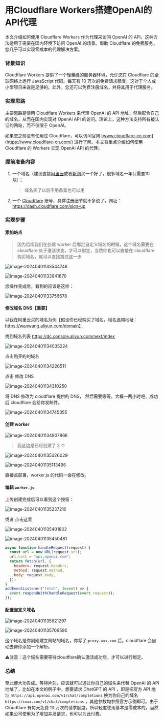 # 用Cloudflare Workers搭建OpenAI的API代理

本文介绍如何使用 Cloudflare Workers 作为代理来访问 OpenAI 的 API，这种方法适用于需要在国内环境下访问 OpenAI 的场景。借助 Cloudflare 的免费服务，您几乎可以实现零成本的代理解决方案。

### 背景知识

Cloudflare Workers 提供了一个轻量级的服务器环境，允许您在 Cloudflare 的全球网络上运行 JavaScript 代码。每天有 10 万次的免费请求额度，这对于个人或小型项目来说是足够的。此外，您还可以免费注册域名，并将其用于代理服务。

### 实现思路

主要思路是使用 Cloudflare Workers 来代理 OpenAI 的 API 地址，然后配合自己的域名，从而在国内实现对 OpenAI API 的访问。理论上，这种方法支持所有被认证的网站，而不仅限于 OpenAI。

如果您之前没有使用过 Cloudflare，可以访问官网 [www.cloudflare-cn.com](https://www.cloudflare-cn.com/) 进行了解。本文将重点介绍如何使用 Cloudflare 的 Workers 实现 OpenAI API 的代理。



### 提前准备内容

1. 一个域名（建议直接[阿里云](https://link.juejin.cn/?target=https%3A%2F%2Fwanwang.aliyun.com%2F)或者[新网](https://link.juejin.cn/?target=https%3A%2F%2Fwww.xinnet.com%2F)买一个好了，很多域名一年只需要10块）；

   > 域名买了以后不用备案也可以用

2. 一个 [Cloudflare](https://link.juejin.cn/?target=https%3A%2F%2Fwww.cloudflare.com%2Fzh-cn%2F) 账号，具体注册细节就不多说了，网址： https://dash.cloudflare.com/sign-up 

   



### 实现步骤

#### 添加站点

> 因为后续我们在创建 worker 后绑定自定义域名的时候，这个域名需要在 cloudflare 处于激活状态，才可以绑定，当然你也可以直接在 cloudflare 购买域名，就可以直接跳过这一步

![image-20240401133544748](https://qn.huat.xyz/mac/202404011335770.png)





![image-20240401133641870](https://qn.huat.xyz/mac/202404011336895.png)



您操作完成后，看到的应该是这样： 

![image-20240401133756678](https://qn.huat.xyz/mac/202404011337703.png)



#### 修改域名 DNS【重要】

以我在阿里云买的域名为例【假设你已经购买了域名，域名选购地址： https://wanwang.aliyun.com/domain】

找到域名列表  https://dc.console.aliyun.com/next/index

![image-20240401134035224](https://qn.huat.xyz/mac/202404011340259.png)



 点击购买的的域名

![image-20240401134226511](https://qn.huat.xyz/mac/202404011342561.png)



点击 修改 DNS

![image-20240401134310250](https://qn.huat.xyz/mac/202404011343296.png)

将 DNS 修改为 cloudflare 提供的 DNS， 然后需要等等，大概一两小时吧，成功后 cloudflare 会给你发邮件。

![image-20240401134745355](https://qn.huat.xyz/mac/202404011347391.png)



#### 创建 worker

![image-20240401134907866](https://qn.huat.xyz/mac/202404011349913.png)

> 我这边是已经创建了 2 个



![image-20240401135026029](https://qn.huat.xyz/mac/202404011350082.png)



![image-20240401135113496](https://qn.huat.xyz/mac/202404011351554.png)



直接点部署，worker.js 的代码一会在修改。



#### 编辑 `worker.js`

上传创建完成后可以看到这个按钮：

![image-20240401135237210](https://qn.huat.xyz/mac/202404011352267.png)

或者 点击这里

![image-20240401135401802](https://qn.huat.xyz/mac/202404011354861.png)



![image-20240401135450481](https://qn.huat.xyz/mac/202404011354545.png)

```js
async function handleRequest(request) {
  const url = new URL(request.url);
  url.host = "api.openai.com";
  return fetch(url, {
    headers: request.headers,
    method: request.method,
    body: request.body,
  });
}
addEventListener("fetch", (event) => {
  event.respondWith(handleRequest(event.request));
});
```

#### 配置自定义域名



![image-20240401135621297](https://qn.huat.xyz/mac/202404011356352.png)





![image-20240401135706590](https://qn.huat.xyz/mac/202404011357640.png)



这个域名是你刚刚建立网站的域名，你写了 `proxy.xxx.com` 后，cloudflare 会自动去帮你添加一个解析。

⚠️注意：这个域名需要等待cloudflare确认激活成功后，才可以进行绑定。



### 总结

至此便大功告成。等待片刻，应该就可以通过你自己的域名来代替 OpenAI 的 API 地址了，比如在本文的例子中，想要请求 ChatGPT 的 API ，即是把官方 API 地址 `https://api.openai.com/v1/chat/completions` 换为你自己的域名 `https://xxxx.com/v1/chat/completions` ，其他参数均参照官方示例即可。由于 Cloudflare 有每天免费 10 万次的请求额度，所以轻度使用基本是零成本的，当然如果公司使用为了增加并发请求，也可以为此付费。





